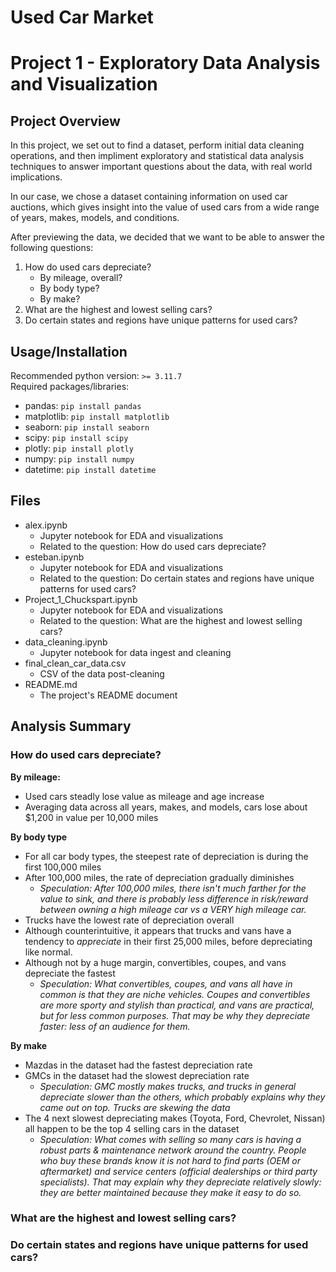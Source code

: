 # Used Car Market
# Project 1 - Exploratory Data Analysis and Visualization

## Project Overview  
In this project, we set out to find a dataset, perform initial data cleaning operations, and then impliment exploratory and statistical data analysis techniques to answer important questions about the data, with real world implications.

In our case, we chose a dataset containing information on used car auctions, which gives insight into the value of used cars from a wide range of years, makes, models, and conditions.

After previewing the data, we decided that we want to be able to answer the following questions:
1. How do used cars depreciate?  
    - By mileage, overall?
    - By body type?
    - By make?
2. What are the highest and lowest selling cars?
3. Do certain states and regions have unique patterns for used cars?

## Usage/Installation

Recommended python version: `>= 3.11.7`  
Required packages/libraries:  
- pandas: `pip install pandas`  
- matplotlib: `pip install matplotlib`  
- seaborn: `pip install seaborn`  
- scipy: `pip install scipy`  
- plotly: `pip install plotly`  
- numpy: `pip install numpy`  
- datetime: `pip install datetime`  

## Files
- alex.ipynb
    - Jupyter notebook for EDA and visualizations
    - Related to the question: How do used cars depreciate?
- esteban.ipynb
    - Jupyter notebook for EDA and visualizations
    - Related to the question: Do certain states and regions have unique patterns for used cars?
- Project_1_Chuckspart.ipynb
    - Jupyter notebook for EDA and visualizations
    - Related to the question: What are the highest and lowest selling cars?
- data_cleaning.ipynb
    - Jupyter notebook for data ingest and cleaning
- final_clean_car_data.csv
    - CSV of the data post-cleaning
- README.md
    - The project's README document

## Analysis Summary  

### How do used cars depreciate?  
**By mileage:**  
- Used cars steadly lose value as mileage and age increase
- Averaging data across all years, makes, and models, cars lose about $1,200 in value per 10,000 miles  

**By body type**
- For all car body types, the steepest rate of depreciation is during the first 100,000 miles
- After 100,000 miles, the rate of depreciation gradually diminishes
    - *Speculation: After 100,000 miles, there isn't much farther for the value to sink, and there is probably less difference in risk/reward between owning a high mileage car vs a VERY high mileage car.*
- Trucks have the lowest rate of depreciation overall
- Although counterintuitive, it appears that trucks and vans have a tendency to *appreciate* in their first 25,000 miles, before depreciating like normal.  
- Although not by a huge margin, convertibles, coupes, and vans depreciate the fastest
    - *Speculation: What convertibles, coupes, and vans all have in common is that they are niche vehicles. Coupes and convertibles are more sporty and stylish than practical, and vans are practical, but for less common purposes. That may be why they depreciate faster: less of an audience for them.*

**By make**
- Mazdas in the dataset had the fastest depreciation rate
- GMCs in the dataset had the slowest depreciation rate
    - *Speculation: GMC mostly makes trucks, and trucks in general depreciate slower than the others, which probably explains why they came out on top. Trucks are skewing the data*
- The 4 next slowest depreciating makes (Toyota, Ford, Chevrolet, Nissan) all happen to be the top 4 selling cars in the dataset
    - *Speculation: What comes with selling so many cars is having a robust parts & maintenance network around the country. People who buy these brands know it is not hard to find parts (OEM or aftermarket) and service centers (official dealerships or third party specialists). That may explain why they depreciate relatively slowly: they are better maintained because they make it easy to do so.*

### What are the highest and lowest selling cars?  

### Do certain states and regions have unique patterns for used cars?
